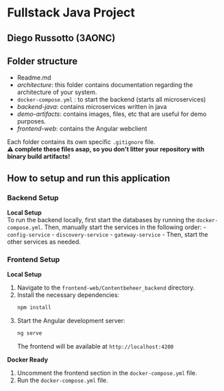 # Fullstack Java Project

## Diego Russotto (3AONC)

## Folder structure

- Readme.md
- _architecture_: this folder contains documentation regarding the architecture of your system.
- `docker-compose.yml` : to start the backend (starts all microservices)
- _backend-java_: contains microservices written in java
- _demo-artifacts_: contains images, files, etc that are useful for demo purposes.
- _frontend-web_: contains the Angular webclient

Each folder contains its own specific `.gitignore` file.  
**:warning: complete these files asap, so you don't litter your repository with binary build artifacts!**

## How to setup and run this application

### Backend Setup

**Local Setup**  
To run the backend locally, first start the databases by running the `docker-compose.yml`.
    Then, manually start the services in the following order:
    - `config-service`
    - `discovery-service`
    - `gateway-service`
    - Then, start the other services as needed.

### Frontend Setup

**Local Setup**
1. Navigate to the `frontend-web/Contentbeheer_backend` directory.
2. Install the necessary dependencies:
   ```bash
   npm install
   ```
3. Start the Angular development server:
   ```bash
   ng serve
   ```
   The frontend will be available at `http://localhost:4200`

**Docker Ready**
1. Uncomment the frontend section in the `docker-compose.yml` file.
2. Run the `docker-compose.yml` file.
